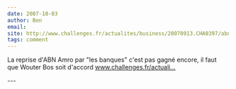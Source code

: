 ```yaml
---
date: 2007-10-03
author: Ben
email: 
site: http://www.challenges.fr/actualites/business/20070913.CHA0397/abn__amsterdam_rend_son_avis_sur_loffre_du_consortium.html
tags: comment
---
```


<p>La reprise d'ABN Amro par &quot;les banques&quot; c'est pas gagné encore, il faut que Wouter Bos soit d'accord <a href="http://www.challenges.fr/actualites/business/20070913.CHA0397/abn__amsterdam_rend_son_avis_sur_loffre_du_consortium.html" title="http://www.challenges.fr/actualites/business/20070913.CHA0397/abn__amsterdam_rend_son_avis_sur_loffre_du_consortium.html" rel="nofollow">www.challenges.fr/actuali...</a></p>
---